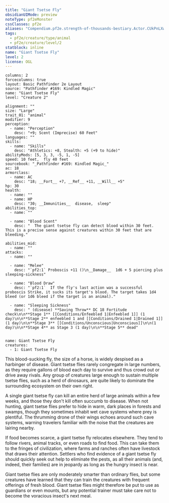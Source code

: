 ```yaml
---
title: "Giant Tsetse Fly"
obsidianUIMode: preview
noteType: pf2eMonster
cssClasses: pf2e
aliases: "Compendium.pf2e.strength-of-thousands-bestiary.Actor.CUkPnLXw1H0e5NMe" 
tags:
  - pf2e/creature/type/animal
  - pf2e/creature/level/2
statblock: inline
name: "Giant Tsetse Fly"
level: 2
license: OGL
---
```


```statblock
columns: 2
forcecolumns: true
layout: Basic Pathfinder 2e Layout
source: "Pathfinder #169: Kindled Magic"
name: "Giant Tsetse Fly"
level: "Creature 2"

alignment: ""
size: "Large"
trait_01: "animal"
modifier: 9
perception:
  - name: "Perception"
    desc: "+9; Scent (Imprecise) 60 Feet"
languages: ""
skills:
  - name: "Skills"
    desc: "Athletics: +8, Stealth: +5 (+9 to hide)"
abilityMods: [5, 3, 3, -5, 1, -5]
speed: 10 feet,  fly 40 feet
sourcebook: "_Pathfinder #169: Kindled Magic_"
ac: 18
armorclass:
  - name: AC
    desc: "18; __Fort__ +7, __Ref__ +11, __Will__ +5"
hp: 30
health:
  - name: ""
  - name: HP
    desc: "30; __Immunities__  disease,  sleep"
abilities_top:
  - name: ""

  - name: "Blood Scent"
    desc: "  The giant tsetse fly can detect blood within 30 feet. This is a precise sense against creatures within 30 feet that are bleeding."

abilities_mid:
  - name: ""
attacks:
  - name: ""

  - name: "Melee"
    desc: "`pf2:1` Proboscis +11 ()\n__Damage__  1d6 + 5 piercing plus sleeping-sickness"

  - name: "Blood Draw"
    desc: "`pf2:1`  If the fly's last action was a successful proboscis Strike, it sucks its target's blood. The target takes 1d4 bleed (or 1d6 bleed if the target is an animal)."

  - name: "Sleeping Sickness"
    desc: " (disease) **Saving Throw** DC 18 Fortitude check\n\n**Stage 1** [[Conditions/Enfeebled 1|Enfeebled 1]] (1 day)\n\n**Stage 2** enfeebled 1 and [[Conditions/Drained 1|Drained 1]] (1 day)\n\n**Stage 3** [[Conditions/Unconscious|Unconscious]]\n\n(1 day)\n\n**Stage 4** as Stage 3 (1 day)\n\n**Stage 5** dead"
 
```

```encounter-table
name: Giant Tsetse Fly
creatures:
  - 1: Giant Tsetse Fly
```



This blood-sucking fly, the size of a horse, is widely despised as a harbinger of disease. Giant tsetse flies rarely congregate in large numbers, as they require gallons of blood each day to survive and thus crowd out or drive away rivals. Any group of creatures large enough to sustain multiple tsetse flies, such as a herd of dinosaurs, are quite likely to dominate the surrounding ecosystem on their own right.

A single giant tsetse fly can kill an entire herd of large animals within a few weeks, and those they don't kill often succumb to disease. When not hunting, giant tsetse flies prefer to hide in warm, dark places in forests and swamps, though they sometimes inhabit wet cave systems where prey is plentiful. The thrumming drone of their wings echoes around such cave systems, warning travelers familiar with the noise that the creatures are lairing nearby.

If food becomes scarce, a giant tsetse fly relocates elsewhere. They tend to follow rivers, animal tracks, or even roads to find food. This can take them to the fringes of civilization, where farms and ranches often have livestock that draws their attention. Settlers who find evidence of a giant tsetse fly should quickly seek out help to eliminate the pests, as all their animals (and, indeed, their families) are in jeopardy as long as the hungry insect is near.

Giant tsetse flies are only moderately smarter than ordinary flies, but some creatures have learned that they can train the creatures with frequent offerings of fresh blood. Giant tsetse flies might therefore be put to use as guardians or even mounts, but any potential trainer must take care not to become the voracious insect's next meal.
